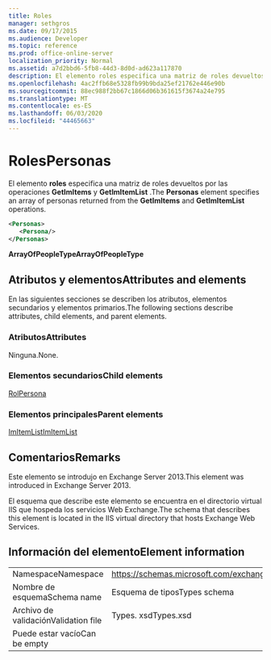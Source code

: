 ```yaml
---
title: Roles
manager: sethgros
ms.date: 09/17/2015
ms.audience: Developer
ms.topic: reference
ms.prod: office-online-server
localization_priority: Normal
ms.assetid: a7d2bbd6-5fb8-44d3-8d0d-ad623a117870
description: El elemento roles especifica una matriz de roles devueltos por las operaciones GetImItems y GetImItemList.
ms.openlocfilehash: 4ac2ffb68e5328fb99b9bda25ef21762e446e90b
ms.sourcegitcommit: 88ec988f2bb67c1866d06b361615f3674a24e795
ms.translationtype: MT
ms.contentlocale: es-ES
ms.lasthandoff: 06/03/2020
ms.locfileid: "44465663"
---
```

# <a name="personas"></a><span data-ttu-id="4f97d-103">Roles</span><span class="sxs-lookup"><span data-stu-id="4f97d-103">Personas</span></span>

<span data-ttu-id="4f97d-104">El elemento **roles** especifica una matriz de roles devueltos por las operaciones **GetImItems** y **GetImItemList** .</span><span class="sxs-lookup"><span data-stu-id="4f97d-104">The **Personas** element specifies an array of personas returned from the **GetImItems** and **GetImItemList** operations.</span></span> 
  
```XML
<Personas>
   <Persona/>
</Personas>
```

 <span data-ttu-id="4f97d-105">**ArrayOfPeopleType**</span><span class="sxs-lookup"><span data-stu-id="4f97d-105">**ArrayOfPeopleType**</span></span>
## <a name="attributes-and-elements"></a><span data-ttu-id="4f97d-106">Atributos y elementos</span><span class="sxs-lookup"><span data-stu-id="4f97d-106">Attributes and elements</span></span>

<span data-ttu-id="4f97d-107">En las siguientes secciones se describen los atributos, elementos secundarios y elementos primarios.</span><span class="sxs-lookup"><span data-stu-id="4f97d-107">The following sections describe attributes, child elements, and parent elements.</span></span>
  
### <a name="attributes"></a><span data-ttu-id="4f97d-108">Atributos</span><span class="sxs-lookup"><span data-stu-id="4f97d-108">Attributes</span></span>

<span data-ttu-id="4f97d-109">Ninguna.</span><span class="sxs-lookup"><span data-stu-id="4f97d-109">None.</span></span>
  
### <a name="child-elements"></a><span data-ttu-id="4f97d-110">Elementos secundarios</span><span class="sxs-lookup"><span data-stu-id="4f97d-110">Child elements</span></span>

[<span data-ttu-id="4f97d-111">Rol</span><span class="sxs-lookup"><span data-stu-id="4f97d-111">Persona</span></span>](persona.md)
  
### <a name="parent-elements"></a><span data-ttu-id="4f97d-112">Elementos principales</span><span class="sxs-lookup"><span data-stu-id="4f97d-112">Parent elements</span></span>

[<span data-ttu-id="4f97d-113">ImItemList</span><span class="sxs-lookup"><span data-stu-id="4f97d-113">ImItemList</span></span>](imitemlist.md)
  
## <a name="remarks"></a><span data-ttu-id="4f97d-114">Comentarios</span><span class="sxs-lookup"><span data-stu-id="4f97d-114">Remarks</span></span>

<span data-ttu-id="4f97d-115">Este elemento se introdujo en Exchange Server 2013.</span><span class="sxs-lookup"><span data-stu-id="4f97d-115">This element was introduced in Exchange Server 2013.</span></span>
  
<span data-ttu-id="4f97d-116">El esquema que describe este elemento se encuentra en el directorio virtual IIS que hospeda los servicios Web Exchange.</span><span class="sxs-lookup"><span data-stu-id="4f97d-116">The schema that describes this element is located in the IIS virtual directory that hosts Exchange Web Services.</span></span>
  
## <a name="element-information"></a><span data-ttu-id="4f97d-117">Información del elemento</span><span class="sxs-lookup"><span data-stu-id="4f97d-117">Element information</span></span>

|||
|:-----|:-----|
|<span data-ttu-id="4f97d-118">Namespace</span><span class="sxs-lookup"><span data-stu-id="4f97d-118">Namespace</span></span>  <br/> |https://schemas.microsoft.com/exchange/services/2006/types  <br/> |
|<span data-ttu-id="4f97d-119">Nombre de esquema</span><span class="sxs-lookup"><span data-stu-id="4f97d-119">Schema name</span></span>  <br/> |<span data-ttu-id="4f97d-120">Esquema de tipos</span><span class="sxs-lookup"><span data-stu-id="4f97d-120">Types schema</span></span>  <br/> |
|<span data-ttu-id="4f97d-121">Archivo de validación</span><span class="sxs-lookup"><span data-stu-id="4f97d-121">Validation file</span></span>  <br/> |<span data-ttu-id="4f97d-122">Types. xsd</span><span class="sxs-lookup"><span data-stu-id="4f97d-122">Types.xsd</span></span>  <br/> |
|<span data-ttu-id="4f97d-123">Puede estar vacío</span><span class="sxs-lookup"><span data-stu-id="4f97d-123">Can be empty</span></span>  <br/> ||
   

